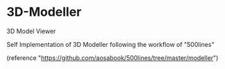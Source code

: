 # 3D-Modeller
3D Model Viewer

Self Implementation of 3D Modeller following the workflow of "500lines" 

(reference "https://github.com/aosabook/500lines/tree/master/modeller")
